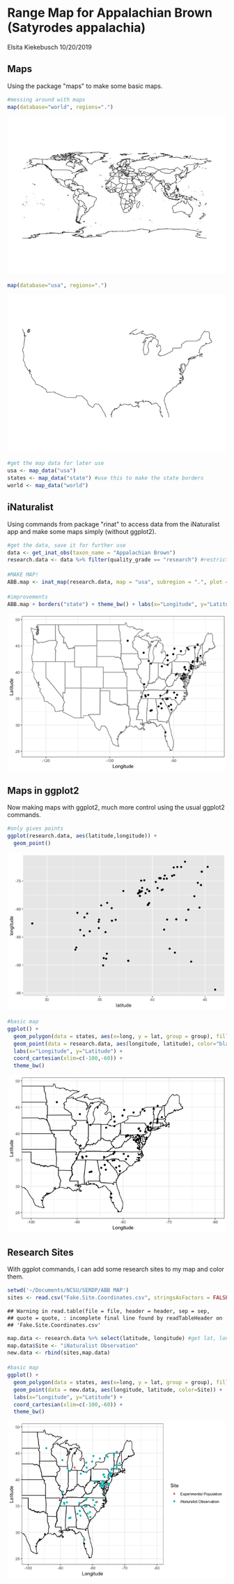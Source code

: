 Range Map for Appalachian Brown (Satyrodes appalachia)
================
Elsita Kiekebusch
10/20/2019

Maps
----

Using the package "maps" to make some basic maps.

``` r
#messing around with maps
map(database="world", regions=".")
```

![](README_files/figure-markdown_github/mapfun-1.png)

``` r
map(database="usa", regions=".")
```

![](README_files/figure-markdown_github/mapfun-2.png)

``` r
#get the map data for later use
usa <- map_data("usa")
states <- map_data("state") #use this to make the state borders
world <- map_data("world")
```

iNaturalist
-----------

Using commands from package "rinat" to access data from the iNaturalist app and make some maps simply (without ggplot2).

``` r
#get the data, save it for further use
data <- get_inat_obs(taxon_name = "Appalachian Brown")
research.data <- data %>% filter(quality_grade == "research") #restricts to good quality observations

#MAKE MAP!
ABB.map <- inat_map(research.data, map = "usa", subregion = ".", plot = FALSE)

#improvements
ABB.map + borders("state") + theme_bw() + labs(x="Longitude", y="Latitude")
```

![](README_files/figure-markdown_github/iNaturalist-1.png)

Maps in ggplot2
---------------

Now making maps with ggplot2, much more control using the usual ggplot2 commands.

``` r
#only gives points
ggplot(research.data, aes(latitude,longitude)) +
  geom_point()
```

![](README_files/figure-markdown_github/ggplot2-1.png)

``` r
#basic map
ggplot() +
  geom_polygon(data = states, aes(x=long, y = lat, group = group), fill = NA, color = "black") + 
  geom_point(data = research.data, aes(longitude, latitude), color="black") +
  labs(x="Longitude", y="Latitude") +
  coord_cartesian(xlim=c(-100,-60)) +
  theme_bw()
```

![](README_files/figure-markdown_github/ggplot2-2.png)

Research Sites
--------------

With ggplot commands, I can add some research sites to my map and color them.

``` r
setwd('~/Documents/NCSU/SERDP/ABB MAP')
sites <- read.csv("Fake.Site.Coordinates.csv", stringsAsFactors = FALSE)
```

    ## Warning in read.table(file = file, header = header, sep = sep,
    ## quote = quote, : incomplete final line found by readTableHeader on
    ## 'Fake.Site.Coordinates.csv'

``` r
map.data <- research.data %>% select(latitude, longitude) #get lat, long coords only
map.data$Site <- "iNaturalist Observation" 
new.data <- rbind(sites,map.data)

#basic map
ggplot() +
  geom_polygon(data = states, aes(x=long, y = lat, group = group), fill = NA, color = "black") + 
  geom_point(data = new.data, aes(longitude, latitude, color=Site)) +
  labs(x="Longitude", y="Latitude") +
  coord_cartesian(xlim=c(-100,-60)) +
  theme_bw()
```

![](README_files/figure-markdown_github/sites-1.png)
